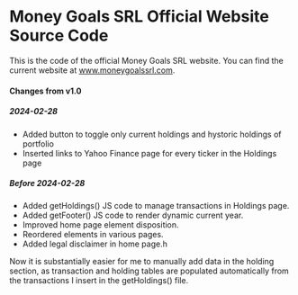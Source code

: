 # Money Goals SRL Official Website Source Code

This is the code of the official Money Goals SRL website. You can find the current website at
www.moneygoalssrl.com.

#### Changes from v1.0

##### 2024-02-28

-   Added button to toggle only current holdings and hystoric holdings of portfolio
-   Inserted links to Yahoo Finance page for every ticker in the Holdings page

##### Before 2024-02-28

-   Added getHoldings() JS code to manage transactions in Holdings page.
-   Added getFooter() JS code to render dynamic current year.
-   Improved home page element disposition.
-   Reordered elements in various pages.
-   Added legal disclaimer in home page.h

Now it is substantially easier for me to manually add data in the holding section, as transaction
and holding tables are populated automatically from the transactions I insert in the getHoldings()
file.
